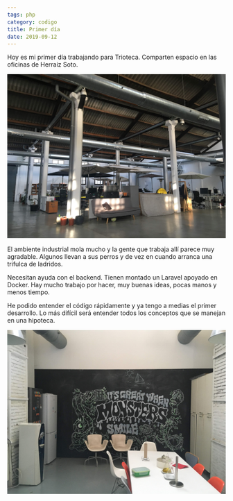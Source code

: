 ```yaml
---
tags: php
category: codigo
title: Primer día
date: 2019-09-12
---
```


Hoy es mi primer día trabajando para Trioteca. Comparten espacio en las oficinas de Herraiz Soto.

![Oficinas de Herraiz Soto](../../../assets/images/blog/herraiz-soto.jpg)

El ambiente industrial mola mucho y la gente que trabaja allí parece muy agradable. Algunos llevan a sus perros y de vez en cuando arranca una trifulca de ladridos.

Necesitan ayuda con el backend. Tienen montado un Laravel apoyado en Docker. Hay mucho trabajo por hacer, muy buenas ideas, pocas manos y menos tiempo.

He podido entender el código rápidamente y ya tengo a medias el primer desarrollo. Lo más difícil será entender todos los conceptos que se manejan en una hipoteca.

![It's great when monsters smile](../../../assets/images/blog/Its-great-when-monsters-smile.jpg)
